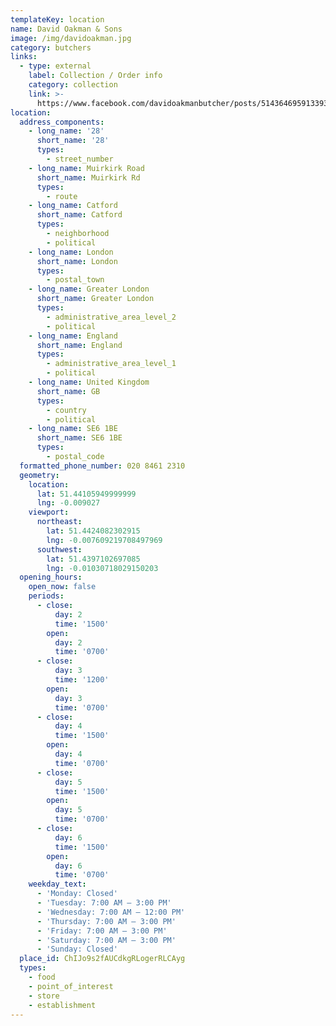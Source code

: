 ```yaml
---
templateKey: location
name: David Oakman & Sons
image: /img/davidoakman.jpg
category: butchers
links:
  - type: external
    label: Collection / Order info
    category: collection
    link: >-
      https://www.facebook.com/davidoakmanbutcher/posts/514364695913393?__tn__=-R
location:
  address_components:
    - long_name: '28'
      short_name: '28'
      types:
        - street_number
    - long_name: Muirkirk Road
      short_name: Muirkirk Rd
      types:
        - route
    - long_name: Catford
      short_name: Catford
      types:
        - neighborhood
        - political
    - long_name: London
      short_name: London
      types:
        - postal_town
    - long_name: Greater London
      short_name: Greater London
      types:
        - administrative_area_level_2
        - political
    - long_name: England
      short_name: England
      types:
        - administrative_area_level_1
        - political
    - long_name: United Kingdom
      short_name: GB
      types:
        - country
        - political
    - long_name: SE6 1BE
      short_name: SE6 1BE
      types:
        - postal_code
  formatted_phone_number: 020 8461 2310
  geometry:
    location:
      lat: 51.44105949999999
      lng: -0.009027
    viewport:
      northeast:
        lat: 51.4424082302915
        lng: -0.007609219708497969
      southwest:
        lat: 51.4397102697085
        lng: -0.01030718029150203
  opening_hours:
    open_now: false
    periods:
      - close:
          day: 2
          time: '1500'
        open:
          day: 2
          time: '0700'
      - close:
          day: 3
          time: '1200'
        open:
          day: 3
          time: '0700'
      - close:
          day: 4
          time: '1500'
        open:
          day: 4
          time: '0700'
      - close:
          day: 5
          time: '1500'
        open:
          day: 5
          time: '0700'
      - close:
          day: 6
          time: '1500'
        open:
          day: 6
          time: '0700'
    weekday_text:
      - 'Monday: Closed'
      - 'Tuesday: 7:00 AM – 3:00 PM'
      - 'Wednesday: 7:00 AM – 12:00 PM'
      - 'Thursday: 7:00 AM – 3:00 PM'
      - 'Friday: 7:00 AM – 3:00 PM'
      - 'Saturday: 7:00 AM – 3:00 PM'
      - 'Sunday: Closed'
  place_id: ChIJo9s2fAUCdkgRLogerRLCAyg
  types:
    - food
    - point_of_interest
    - store
    - establishment
---
```

